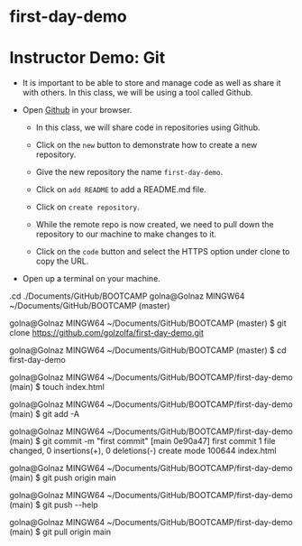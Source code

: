 # first-day-demo

#  Instructor Demo: Git

* It is important to be able to store and manage code as well as share it with others. In this class, we will be using a tool called Github.

* Open [Github](https://github.com/) in your browser.

  * In this class, we will share code in repositories using Github.

  * Click on the `new` button to demonstrate how to create a new repository.

  * Give the new repository the name `first-day-demo`.

  * Click on `add README` to add a README.md file.

  * Click on `create repository`.

  * While the remote repo is now created, we need to pull down the repository to our machine to make changes to it.

  * Click on the `code` button and select the HTTPS option under clone to copy the URL.

* Open up a terminal on your machine.

.cd ./Documents/GitHub/BOOTCAMP
golna@Golnaz MINGW64 ~/Documents/GitHub/BOOTCAMP (master)

golna@Golnaz MINGW64 ~/Documents/GitHub/BOOTCAMP (master)
$ git clone https://github.com/golzolfa/first-day-demo.git

golna@Golnaz MINGW64 ~/Documents/GitHub/BOOTCAMP (master)
$ cd first-day-demo

golna@Golnaz MINGW64 ~/Documents/GitHub/BOOTCAMP/first-day-demo (main)
$ touch index.html

golna@Golnaz MINGW64 ~/Documents/GitHub/BOOTCAMP/first-day-demo (main)
$ git add -A

golna@Golnaz MINGW64 ~/Documents/GitHub/BOOTCAMP/first-day-demo (main)
$ git commit -m "first commit"
[main 0e90a47] first commit
 1 file changed, 0 insertions(+), 0 deletions(-)
 create mode 100644 index.html

golna@Golnaz MINGW64 ~/Documents/GitHub/BOOTCAMP/first-day-demo (main)
$ git push origin main
   
   
   golna@Golnaz MINGW64 ~/Documents/GitHub/BOOTCAMP/first-day-demo (main)
$ git push --help

golna@Golnaz MINGW64 ~/Documents/GitHub/BOOTCAMP/first-day-demo (main)
$ git pull origin main
